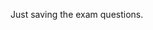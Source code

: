 

<script>
var questions = [
	{id:1, query:"Which of the following describes the most ideal type of activity to automate with UiPath?", "answer":"test-answer.md",
			options:[
			{text:"Multistep process with many decision points with structured data", correct:false, selected:false}, 
			{text:"Perform Analysis on data and provide", correct:true, selected:false},
			{text:"Varied tasks that rely heavily on user input", correct:false, selected:false},
			{text:"Rule-based process with structured data", correct:false, selected:false}
			],
      "objectives":[
         "1.1",
         "2.2"
      ]},
	{id:2, query:"A client receives a spreadsheet containing orders. The orders must be input into an internal web-based order system.  Which is the best activity to use?", "answer":"test-answer.md",
			options:[
			{text:"Sequence", correct:true, selected:false}, 
			{text:"Flowchart", correct:false, selected:false},
			{text:"Learning Machine", correct:false, selected:false},
			{text:"Transactional Process", correct:false, selected:false}
			],
      "objectives":[
         "1.1",
         "2.2"
      ]},
	{id:3, query:"Which Activity requires the least amount of parameters?", 
			options:[
			{text:"SMTP", correct:false, selected:false}, 
			{text:"Outlook", correct:true, selected:false},
			{text:"POP3", correct:false, selected:false},
			{text:"Mail", correct:false, selected:false}
			],
      "objectives":[
         "1.1",
         "2.2"
      ]},			
	{id:4, query:"What happens if you try to save a table using Excel Write Range activity to a file that does not exist?", "answer":"test-answer.md",
			options:[
			{text:"Throws a “File not found” error", correct:false, selected:false}, 
			{text:"Workflow will wait until the file appears and times out if it doesn’t", correct:false, selected:false},
			{text:"Activity will not run and continue the sequence", correct:false, selected:false},
			{text:"Creates the file and saves the table", correct:true, selected:false}
			],
      "objectives":[
         "1.1",
         "2.2"
      ]},	
	{id:5, query:"When using an Excel Application Scope activity, which activity should be used to sort a table directly in an .xlsx file?",  "answer":"test-answer.md",
			options:[
			{text:"Sequence", correct:false, selected:false}, 
			{text:"Flowchart", correct:false, selected:false},
			{text:"Learning Machine", correct:false, selected:false},
			{text:"Transactional Process", correct:true, selected:false}
			],
      "objectives":[
         "1.1",
         "2.2"
      ]},	
	  	{id:6, query:"6When using an Excel Application Scope activity, which activity should be used to sort a table directly in an .xlsx file?",  "answer":"test-answer.md",
			options:[
			{text:"Sequence", correct:false, selected:false}, 
			{text:"Flowchart", correct:false, selected:false},
			{text:"Learning Machine", correct:false, selected:false},
			{text:"Transactional Process", correct:true, selected:false}
			],
      "objectives":[
         "1.1",
         "2.2"
      ]},
	  	{id:7, query:"7 When using an Excel Application Scope activity, which activity should be used to sort a table directly in an .xlsx file?",  "answer":"test-answer.md",
			options:[
			{text:"Sequence", correct:false, selected:false}, 
			{text:"Flowchart", correct:false, selected:false},
			{text:"Learning Machine", correct:false, selected:false},
			{text:"Transactional Process", correct:true, selected:false}
			],
      "objectives":[
         "1.1",
         "2.2"
      ]},
	  	{id:8, query:" 8 When using an Excel Application Scope activity, which activity should be used to sort a table directly in an .xlsx file?",  "answer":"test-answer.md",
			options:[
			{text:"Sequence", correct:false, selected:false}, 
			{text:"Flowchart", correct:false, selected:false},
			{text:"Learning Machine", correct:false, selected:false},
			{text:"Transactional Process", correct:true, selected:false}
			],
      "objectives":[
         "1.1",
         "2.2"
      ]},
	  	{id:9, query:"9 When using an Excel Application Scope activity, which activity should be used to sort a table directly in an .xlsx file?",  "answer":"test-answer.md",
			options:[
			{text:"Sequence", correct:false, selected:false}, 
			{text:"Flowchart", correct:false, selected:false},
			{text:"Learning Machine", correct:false, selected:false},
			{text:"Transactional Process", correct:true, selected:false}
			],
      "objectives":[
         "3.1", "3.2","3.3"
      ]},
	  	{id:10, query:"10 When using an Excel Application Scope activity, which activity should be used to sort a table directly in an .xlsx file?",  "answer":"test-answer.md",
			options:[
			{text:"Sequence", correct:false, selected:false}, 
			{text:"Flowchart", correct:false, selected:false},
			{text:"Learning Machine", correct:false, selected:false},
			{text:"Transactional Process", correct:true, selected:false}
			],
      "objectives":[
         "3.1", "3.2","3.3"
      ]},
	  	  	{id:11, query:"Which of the following violates the UiPath variable naming convention?",  "answer":"/2020/10/10/variable-names.html", "difficulty": "7",
			options:[
			{text:"H1Tag", correct:true, selected:false}, 
			{text:"HWonTag", correct:false, selected:false},
			{text:"hWonTag", correct:false, selected:false},
			{text:"1hTag", correct:true, selected:false}
			],
      "objectives":[
         "3.1", "3.2","3.3"
      ]},
	  	  	{id:12, query:"Which of the following is a valid UiPath variable name?",  "answer":"/2020/10/10/variable-naming-conventions.html", "difficulty": "7",
			options:[
			{text:"$1000000", correct:false, selected:false}, 
			{text:"1000000$", correct:false, selected:false},
			{text:"1milliondollars", correct:false, selected:false},
			{text:"One1MillionDollars", correct:true, selected:false}
			],
      "objectives":[
         "3.1", "3.2","3.3"
      ]},
	  	  	{id:13, query:"The variable UIPATH_ASSOCIATE_EXAM is said to follow what naming convention?",  "answer":"/2020/10/10/screaming-snake-case.html", "difficulty": "3",
			options:[
			{text:"camel case", correct:false, selected:false}, 
			{text:"snake case", correct:false, selected:false},
			{text:"screaming snake case", correct:true, selected:false},
			{text:"kebab case", correct:false, selected:false}
			],
      "objectives":[
         "3.1", "3.2","3.3"
      ]},
	  	  	{id:14, query:"Which of the following variables is named using kebab-case?",  "answer":"test-answer.md", "difficulty": "3",
			options:[
			{text:"WhatIsKebabCase", correct:false, selected:false}, 
			{text:"what-is-kebab-case", correct:true, selected:false},
			{text:"whatIsKebabCase", correct:false, selected:false},
			{text:"what_is_kebab_case", correct:false, selected:false}
			],
      "objectives":[
         "3.1", "3.2","3.3"
      ]},
	  	  	{id:15, query:"Which of the following would be an example of a camel case naming convention?",  "answer":"/2020/10/10/camelcase-naming-convention.html", "difficulty": "4",
			options:[
			{text:"uipathNamingConventions", correct:true, selected:false}, 
			{text:"UiPath-Naming-Conventions", correct:false, selected:false},
			{text:"UIPATH_NAMING_CONVENTIONS", correct:false, selected:false},
			{text:"UiPathNamingConventions", correct:true, selected:false}
			],
      "objectives":[
         "3.1", "3.2","3.3"
      ]},


	  
	];
	
	
	
if (typeof(Storage) !== "undefined") {
  // Store
  localStorage.setItem("lastname", "Smith");
  localStorage.setItem("questions", JSON.stringify(questions));
  
  
  // Retrieve
  document.getElementById("result").innerHTML = localStorage.getItem("lastname");
  var questions2 = localStorage.getItem("questions");
  //questions2 = JSON.parse(questions2);
  console.log(questions2);
  

  document.getElementById("quiz").innerHTML = (questions)[0].query;
  //document.getElementById("quiz").innerHTML = questions[0].id;
} else {
  document.getElementById("result").innerHTML = "Sorry, your browser does not support Web Storage...";
}
</script>
Just saving the exam questions.


